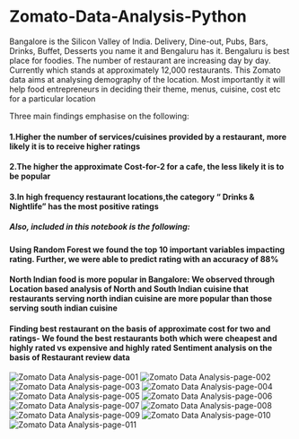 # Zomato-Data-Analysis-Python

Bangalore is the Silicon Valley of India. Delivery, Dine-out, Pubs, Bars, Drinks, Buffet, Desserts you name it and Bengaluru has it. Bengaluru is best place for foodies. The number of restaurant are increasing day by day. Currently which stands at approximately 12,000 restaurants.
This Zomato data aims at analysing demography of the location. Most importantly it will help food entrepreneurs in deciding their theme, menus, cuisine, cost etc for a particular location

Three main findings emphasise on the following:

#### 1.Higher the number of services/cuisines provided by a restaurant, more likely it is to receive higher ratings
#### 2.The higher the approximate Cost-for-2 for a cafe, the less likely it is to be popular
#### 3.In high frequency restaurant locations,the category “ Drinks & Nightlife” has the most positive ratings

##### Also, included in this notebook is the following:

#### Using Random Forest we found the top 10 important variables impacting rating. Further, we were able to predict rating with an accuracy of 88%

#### North Indian food is more popular in Bangalore: We observed through Location based analysis of North and South Indian cuisine that restaurants serving north indian cuisine are more popular than those serving south indian cuisine

#### Finding best restaurant on the basis of approximate cost for two and ratings- We found the best restaurants both which were cheapest and highly rated vs expensive and highly rated Sentiment analysis on the basis of Restaurant review data

![Zomato Data Analysis-page-001](https://user-images.githubusercontent.com/61367363/107867273-80008200-6e2e-11eb-8359-4c7c1fb7b211.jpg)
![Zomato Data Analysis-page-002](https://user-images.githubusercontent.com/61367363/107867274-8131af00-6e2e-11eb-8289-06763f4ef147.jpg)
![Zomato Data Analysis-page-003](https://user-images.githubusercontent.com/61367363/107867275-8131af00-6e2e-11eb-924a-8086774b568a.jpg)
![Zomato Data Analysis-page-004](https://user-images.githubusercontent.com/61367363/107867276-81ca4580-6e2e-11eb-9bc3-d8e4daaa98f9.jpg)
![Zomato Data Analysis-page-005](https://user-images.githubusercontent.com/61367363/107867277-8262dc00-6e2e-11eb-93b2-f7fd23d145a2.jpg)
![Zomato Data Analysis-page-006](https://user-images.githubusercontent.com/61367363/107867278-8262dc00-6e2e-11eb-9f00-2c1fa4b21893.jpg)
![Zomato Data Analysis-page-007](https://user-images.githubusercontent.com/61367363/107867279-8262dc00-6e2e-11eb-9426-2bb1f69812f5.jpg)
![Zomato Data Analysis-page-008](https://user-images.githubusercontent.com/61367363/107867280-82fb7280-6e2e-11eb-9513-9884fa188fc7.jpg)
![Zomato Data Analysis-page-009](https://user-images.githubusercontent.com/61367363/107867281-82fb7280-6e2e-11eb-88d6-b2b78e5d48c0.jpg)
![Zomato Data Analysis-page-010](https://user-images.githubusercontent.com/61367363/107867282-83940900-6e2e-11eb-85c5-b7d06807479d.jpg)
![Zomato Data Analysis-page-011](https://user-images.githubusercontent.com/61367363/107867283-83940900-6e2e-11eb-81c2-d17e94168135.jpg)

